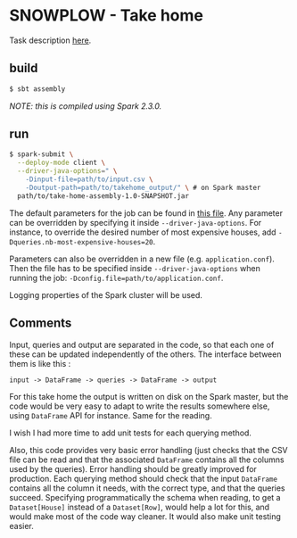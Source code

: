 # SNOWPLOW - Take home

Task description [here](https://gist.github.com/BenFradet/04c582c4760873e1c0c0ce2807624e39).

## build

```bash
$ sbt assembly
```

*NOTE: this is compiled using Spark 2.3.0.*

## run

```bash
$ spark-submit \
  --deploy-mode client \
  --driver-java-options=" \
    -Dinput-file=path/to/input.csv \
    -Doutput-path=path/to/takehome_output/" \ # on Spark master
  path/to/take-home-assembly-1.0-SNAPSHOT.jar
```

The default parameters for the job can be found in
[this file](./src/main/resources/reference.conf).
Any parameter can be overridden by specifying it inside `--driver-java-options`.
For instance, to override the desired number of most expensive houses,
add `-Dqueries.nb-most-expensive-houses=20`.

Parameters can also be overridden in a new file
(e.g. `application.conf`). Then the file has to be specified
inside `--driver-java-options`
 when running the job: `-Dconfig.file=path/to/application.conf`.

Logging properties of the Spark cluster will be used.

## Comments

Input, queries and output are separated in the code,
so that each one of these can be updated independently of the others.
The interface between them is like this :
```
input -> DataFrame -> queries -> DataFrame -> output
```

For this take home the output is written on disk on the Spark master,
but the code would be very easy to adapt to write the results somewhere
else, using `DataFrame` API for instance. Same for the reading.

I wish I had more time to add unit tests for each querying method.

Also, this code provides very basic error handling (just checks that the
CSV file can be read and that the associated `DataFrame` contains all the
columns used by the queries). Error handling should be greatly improved
for production. Each querying method should check
that the input `DataFrame` contains all the column it needs,
with the correct type, and that the queries succeed.
Specifying programmatically the schema when reading,
to get a `Dataset[House]` instead of a `Dataset[Row]`,
would help a lot for this, and would make most of the code way cleaner.
It would also make unit testing easier.
